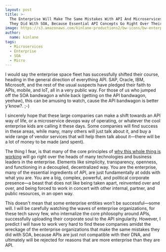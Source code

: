 ```yaml
---
layout: post
title: >-
  The Enterprise Will Make The Same Mistakes With API And Microservices That
  They Did With SOA, Because Essential API Concepts Go Right Over Their Head
image: https://s3.amazonaws.com/kinlane-productions2/bw-icons/bw-enterprise.png
author:
  name: kinlane
tags:
  - Microservices
  - Enterprise
  - SOA
  - Micro
---
```

I would say the enterprise space fleet has successfully shifted their course, heading in the general direction of everything API. SAP, Oracle, IBM, Microsoft, and the rest of the usual suspects have pledged their faith to APIs, mobile, and IoT, all in a very public way. For those of us who jumped off the SOA bandwagon a while back (getting on the API bandwagon, yeehaw), this can be amusing to watch, cause the API bandwagon is better y'know?. ;-)

I sincerely hope that these large companies can make a shift towards an API way of life, or a microservice devops way of operating, or whatever the cool enterprise kids are calling it these days. Some companies will find success in these areas, while many, many others will just talk about it, and buy a wide range of vendor services that will help them talk about it—there will be a lot of money to be made (and spent).

The thing I fear, is that many of the core principles of [why this whole thing is working](http://apievangelist.com/2014/05/06/remembering-why-this-whole-api-thing-is-working--apidays-berlin/) will go right over the heads of many technologies and business leaders in the enterprise. Elements like simplicity, transparency, openness, and functioning in a decoupled, decentralized way. You are the enterprise, many of the essential ingredients of API, are just fundamentally at odds with what you are. You are a big, complex, powerful, and political corporate presence—a beast that does not like being taken apart, reinvented over and over, and being forced to work in concert with other internal, partner, and public resources, in an open way.

This doesn't mean that some enterprise entities won’t be successful—some will. I will be carefully watching the waves of enterprise organizations, for these tech savvy few, who internalize the core philosophy around APIs, successfully uploading their corporate soul to the API singularity. However, I predict I will have to work very hard to find these companies amidst the wreckage of the enterprise organizations that make the same mistakes they did with SOA, because APIs are just not compatible with their DNA, and ultimately will be rejected for reasons that are more enterprise than they are API.